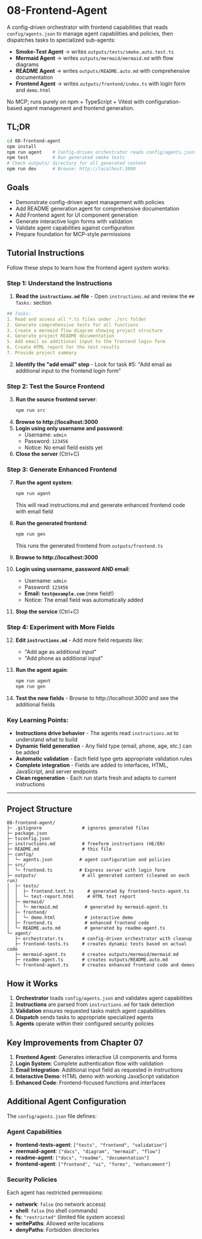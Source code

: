# 08-Frontend-Agent

A config-driven orchestrator with frontend capabilities that reads `config/agents.json` to manage agent capabilities and policies, then dispatches tasks to specialized sub-agents:

- **Smoke‑Test Agent** → writes `outputs/tests/smoke.auto.test.ts`
- **Mermaid Agent** → writes `outputs/mermaid/mermaid.md` with flow diagrams
- **README Agent** → writes `outputs/README.auto.md` with comprehensive documentation
- **Frontend Agent** → writes `outputs/frontend/index.ts` with login form and `demo.html`

No MCP; runs purely on npm + TypeScript + Vitest with configuration-based agent management and frontend generation.

## TL;DR

```bash
cd 08-frontend-agent
npm install
npm run agent    # Config-driven orchestrator reads config/agents.json and ./instructions.md
npm test         # Run generated smoke tests
# Check outputs/ directory for all generated content
npm run dev      # Browse: http://localhost:3000
```

## Goals

- Demonstrate config-driven agent management with policies  
- Add README generation agent for comprehensive documentation  
- Add Frontend agent for UI component generation  
- Generate interactive login forms with validation  
- Validate agent capabilities against configuration  
- Prepare foundation for MCP-style permissions


## Tutorial Instructions

Follow these steps to learn how the frontend agent system works:

### Step 1: Understand the Instructions
1. **Read the `instructions.md` file** - Open `instructions.md` and review the `## Tasks:` section
```YAML
## Tasks:
1. Read and assess all *.ts files under ./src folder
2. Generate comprehensive tests for all functions
3. Create a mermaid flow diagram showing project structure
4. Generate project README documentation
5. Add email as additional input to the frontend login form
6. Create HTML report for the test results
7. Provide project summary
```
2. **Identify the "add email" step** - Look for task #5: "Add email as additional input to the frontend login form"


### Step 2: Test the Source Frontend
3. **Run the source frontend server**:
   ```bash
   npm run src
   ```
4. **Browse to http://localhost:3000**
5. **Login using only username and password**:
   - Username: `admin`
   - Password: `123456`
   - Notice: No email field exists yet
6. **Close the server** (Ctrl+C)

### Step 3: Generate Enhanced Frontend
7. **Run the agent system**:
   ```bash
   npm run agent
   ```
   This will read instructions.md and generate enhanced frontend code with email field

8. **Run the generated frontend**:
   ```bash
   npm run gen
   ```
   This runs the generated frontend from `outputs/frontend.ts`

9. **Browse to http://localhost:3000**
10. **Login using username, password AND email**:
    - Username: `admin`
    - Password: `123456`
    - **Email: `test@example.com`** (new field!)
    - Notice: The email field was automatically added

11. **Stop the service** (Ctrl+C)

### Step 4: Experiment with More Fields
12. **Edit `instructions.md`** - Add more field requests like:
    - "Add age as additional input"
    - "Add phone as additional input"
    
13. **Run the agent again**:
    ```bash
    npm run agent
    npm run gen
    ```

14. **Test the new fields** - Browse to http://localhost:3000 and see the additional fields

### Key Learning Points:
- **Instructions drive behavior** - The agents read `instructions.md` to understand what to build
- **Dynamic field generation** - Any field type (email, phone, age, etc.) can be added
- **Automatic validation** - Each field type gets appropriate validation rules
- **Complete integration** - Fields are added to interfaces, HTML, JavaScript, and server endpoints
- **Clean regeneration** - Each run starts fresh and adapts to current instructions


---


## Project Structure

```
08-frontend-agent/
├─ .gitignore               # ignores generated files
├─ package.json
├─ tsconfig.json
├─ instructions.md          # freeform instructions (HE/EN)
├─ README.md                # this file
├─ config/
│  └─ agents.json          # agent configuration and policies
├─ src/
│  └─ frontend.ts          # Express server with login form
├─ outputs/                 # all generated content (cleaned on each run)
│  ├─ tests/
│  │  ├─ frontend.test.ts     # generated by frontend-tests-agent.ts
│  │  └─ test-report.html     # HTML test report
│  ├─ mermaid/
│  │  └─ mermaid.md          # generated by mermaid-agent.ts
│  ├─ frontend/
│  │  └─ demo.html           # interactive demo
│  ├─ frontend.ts            # enhanced frontend code
│  └─ README.auto.md         # generated by readme-agent.ts
└─ agent/
   ├─ orchestrator.ts       # config-driven orchestrator with cleanup
   ├─ frontend-tests.ts     # creates dynamic tests based on actual code
   ├─ mermaid-agent.ts      # creates outputs/mermaid/mermaid.md
   ├─ readme-agent.ts       # creates outputs/README.auto.md
   └─ frontend-agent.ts     # creates enhanced frontend code and demos
```



## How it Works
1. **Orchestrator** loads `config/agents.json` and validates agent capabilities
2. **Instructions** are parsed from `instructions.md` for task detection
3. **Validation** ensures requested tasks match agent capabilities
4. **Dispatch** sends tasks to appropriate specialized agents
5. **Agents** operate within their configured security policies


## Key Improvements from Chapter 07
1. **Frontend Agent**: Generates interactive UI components and forms
2. **Login System**: Complete authentication flow with validation
3. **Email Integration**: Additional input field as requested in instructions
4. **Interactive Demo**: HTML demo with working JavaScript validation
5. **Enhanced Code**: Frontend-focused functions and interfaces


## Additional Agent Configuration
The `config/agents.json` file defines:

### Agent Capabilities
- **frontend-tests-agent**: `["tests", "frontend", "validation"]`
- **mermaid-agent**: `["docs", "diagram", "mermaid", "flow"]`  
- **readme-agent**: `["docs", "readme", "documentation"]`
- **frontend-agent**: `["frontend", "ui", "forms", "enhancement"]`

### Security Policies
Each agent has restricted permissions:
- **network**: `false` (no network access)
- **shell**: `false` (no shell commands)
- **fs**: `"restricted"` (limited file system access)
- **writePaths**: Allowed write locations
- **denyPaths**: Forbidden directories
